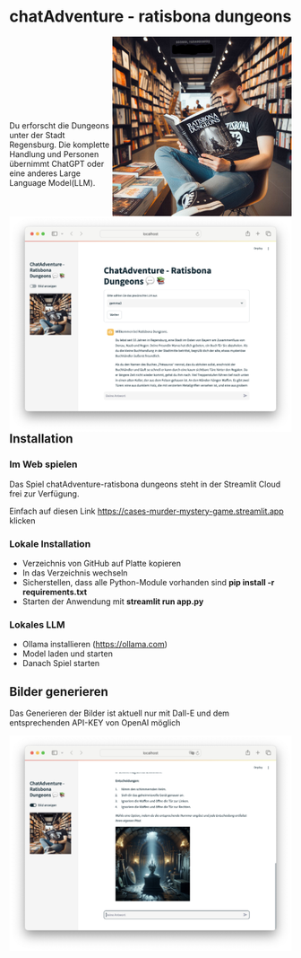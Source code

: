 # chatAdventure - ratisbona dungeons

<img src="titel.jpg" width="320" align="right"><br><br><br><br><br><br><br><br>

Du erforscht die Dungeons unter der Stadt Regensburg. Die komplette Handlung und Personen übernimmt ChatGPT oder eine anderes Large Language Model(LLM).

<img src="img/image1.jpg" width="640" align="left"><br><br><br><br><br><br><br><br>

## Installation

### Im Web spielen

Das Spiel chatAdventure-ratisbona dungeons steht in der Streamlit Cloud frei zur Verfügung.

Einfach auf diesen Link https://cases-murder-mystery-game.streamlit.app klicken

### Lokale Installation

* Verzeichnis von GitHub auf Platte kopieren
* In das Verzeichnis wechseln
* Sicherstellen, dass alle Python-Module vorhanden sind **pip install -r requirements.txt**
* Starten der Anwendung mit **streamlit run app.py**

### Lokales LLM

* Ollama installieren (https://ollama.com)
* Model laden und starten
* Danach Spiel starten

## Bilder generieren

Das Generieren der Bilder ist aktuell nur mit Dall-E und dem entsprechenden API-KEY von OpenAI möglich

<img src="img/image2.jpg" width="640" align="left"><br><br><br><br>


```Rust

```

